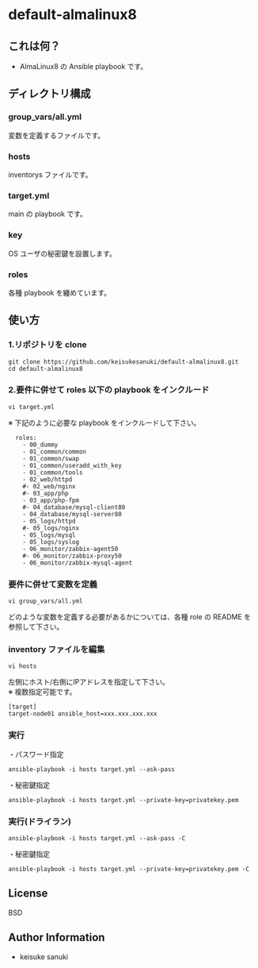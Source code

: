 default-almalinux8
=========

## これは何？

- AlmaLinux8 の Ansible playbook です。

## ディレクトリ構成

### group_vars/all.yml
変数を定義するファイルです。

### hosts
inventorys ファイルです。

### target.yml
main の playbook です。

### key
OS ユーザの秘密鍵を設置します。

### roles
各種 playbook を纏めています。

## 使い方

### 1.リポジトリを clone

```
git clone https://github.com/keisukesanuki/default-almalinux8.git
cd default-almalinux8
```

### 2.要件に併せて roles 以下の playbook をインクルード

```
vi target.yml
```

※ 下記のように必要な playbook をインクルードして下さい。

```
  roles:
    - 00_dummy
    - 01_common/common
    - 01_common/swap
    - 01_common/useradd_with_key
    - 01_common/tools
    - 02_web/httpd
    #- 02_web/nginx
    #- 03_app/php
    - 03_app/php-fpm
    #- 04_database/mysql-client80
    - 04_database/mysql-server80
    - 05_logs/httpd
    #- 05_logs/nginx
    - 05_logs/mysql
    - 05_logs/syslog
    - 06_monitor/zabbix-agent50
    #- 06_monitor/zabbix-proxy50
    - 06_monitor/zabbix-mysql-agent
```

### 要件に併せて変数を定義

```
vi group_vars/all.yml
```

どのような変数を定義する必要があるかについては、各種 role の README を参照して下さい。

### inventory ファイルを編集

```
vi hosts
```

左側にホスト/右側にIPアドレスを指定して下さい。  
※ 複数指定可能です。

```
[target]
target-node01 ansible_host=xxx.xxx.xxx.xxx
```

### 実行


・パスワード指定

```
ansible-playbook -i hosts target.yml --ask-pass
```

・秘密鍵指定

```
ansible-playbook -i hosts target.yml --private-key=privatekey.pem
```

### 実行(ドライラン)

```
ansible-playbook -i hosts target.yml --ask-pass -C
```

・秘密鍵指定

```
ansible-playbook -i hosts target.yml --private-key=privatekey.pem -C
```

License
-------

BSD

Author Information
------------------

- keisuke sanuki 